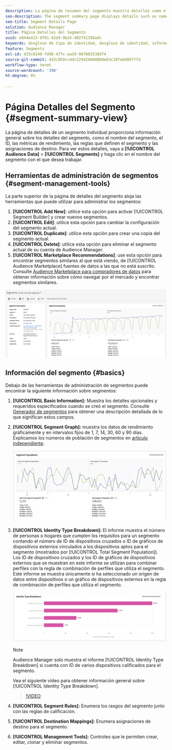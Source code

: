 ```yaml
---
description: La página de resumen del segmento muestra detalles como el nombre, las características del segmento, las reglas, los datos de rendimiento y la información de asignación de destino.
seo-description: The segment summary page displays details such as name, traits in the segment, rules, performance data, and destination mapping information.
seo-title: Segment Details Page
solution: Audience Manager
title: Página Detalles del Segmento
uuid: e844e423-9701-42d4-9ba5-d82f41358adc
keywords: desglose de tipo de identidad, desglose de identidad, informes de identidad de audiencia, entre dispositivos, ID de varios dispositivos, ID de dispositivo
feature: Segments
exl-id: d33c8146-fd98-47fc-aa3d-96f002538df4
source-git-commit: 4d3c859cc4dc5294286680b0e63c287e0409f7fd
workflow-type: tm+mt
source-wordcount: '398'
ht-degree: 0%

---
```


# Página Detalles del Segmento {#segment-summary-view}

La página de detalles de un segmento individual proporciona información general sobre los detalles del segmento, como el nombre del segmento, el ID, las métricas de rendimiento, las reglas que definen el segmento y las asignaciones de destino. Para ver estos detalles, vaya a **[!UICONTROL Audience Data]** > **[!UICONTROL Segments]** y haga clic en el nombre del segmento con el que desea trabajar.

## Herramientas de administración de segmentos {#segment-management-tools}

La parte superior de la página de detalles del segmento aloja las herramientas que puede utilizar para administrar los segmentos:

1. **[!UICONTROL Add New]**: utilice esta opción para activar [!UICONTROL Segment Builder] y crear nuevos segmentos.
2. **[!UICONTROL Edit]**: utilice esta opción para cambiar la configuración del segmento actual.
3. **[!UICONTROL Duplicate]**: utilice esta opción para crear una copia del segmento actual.
4. **[!UICONTROL Delete]**: utilice esta opción para eliminar el segmento actual de su cuenta de Audience Manager.
5. **[!UICONTROL Marketplace Recommendations]**: use esta opción para encontrar segmentos similares al que está viendo, de [!UICONTROL Audience Marketplace] fuentes de datos a las que no está suscrito. Consulte [Audience Marketplace para compradores de datos](../audience-marketplace/marketplace-data-buyers/marketplace-data-buyers.md) para obtener información sobre cómo navegar por el mercado y encontrar segmentos similares.

![información básica del segmento](assets/basic-segment-information.png)

## Información del segmento {#basics}

Debajo de las herramientas de administración de segmentos puede encontrar la siguiente información sobre segmentos:

1. **[!UICONTROL Basic Information]:** Muestra los detalles opcionales y requeridos especificados cuando se creó el segmento. Consulte [Generador de segmentos](segment-builder.md) para obtener una descripción detallada de lo que significan estos campos.
2. **[!UICONTROL Segment Graph]:** muestra los datos de rendimiento gráficamente y en intervalos fijos de 1, 7, 14, 30, 60 y 90 días. Explicamos los números de población de segmentos en [artículo independiente](../../features/segments/segment-builder-data.md).

   ![segmentos-gráfico](assets/segment-graph.png)

3. **[!UICONTROL Identity Type Breakdown]:** El informe muestra el número de personas o hogares que cumplen los requisitos para un segmento contando el número de ID de dispositivos cruzados o ID de gráficos de dispositivos externos vinculados a los dispositivos aptos para el segmento (mostrados por [!UICONTROL Total Segment Population]). Los ID de dispositivos cruzados y los ID de gráficos de dispositivos externos que se muestran en este informe se utilizan para combinar perfiles con la regla de combinación de perfiles que utiliza el segmento. Este informe se muestra únicamente si ha seleccionado un origen de datos entre dispositivos o un gráfico de dispositivos externos en la regla de combinación de perfiles que utiliza el segmento.

   ![segmentos-gráfico](assets/segment-type.png)

   >[!NOTE]
   >
   >Audience Manager solo muestra el informe [!UICONTROL Identity Type Breakdown] si cuenta con ID de varios dispositivos calificados para el segmento.

   Vea el siguiente vídeo para obtener información general sobre [!UICONTROL Identity Type Breakdown].
   >[!VIDEO](https://video.tv.adobe.com/v/32713?captions=spa)

4. **[!UICONTROL Segment Rules]:** Enumera los rasgos del segmento junto con las reglas de calificación.
5. **[!UICONTROL Destination Mappings]:** Enumera asignaciones de destino para el segmento.
6. **[!UICONTROL Management Tools]:** Controles que le permiten crear, editar, clonar y eliminar segmentos.
